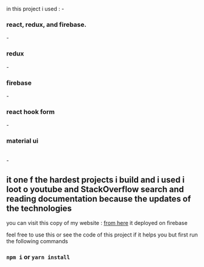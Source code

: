 in this project i used :
-<h3> react, redux, and firebase.</h3>
-<h3> redux</h3>
-<h3> firebase </h3>
-<h3> react hook form </h3>
-<h3> material ui</h3> </br>
-<h2> it one f the hardest projects i build and i used i loot o youtube and StackOverflow search and reading documentation because the updates of the technologies </h2>
  

you can visit this copy of my website  :  <a href="https://clone-75943.web.app/" >from here</a> it deployed on firebase

feel free to use this or see the code of this project if it helps you but first run the following commands

### `npm i` or  `yarn install`
